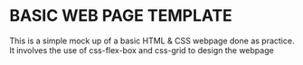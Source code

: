 # BASIC WEB PAGE TEMPLATE

This is a simple mock up of a basic HTML & CSS webpage done as practice.
It involves the use of css-flex-box and css-grid to design the webpage

